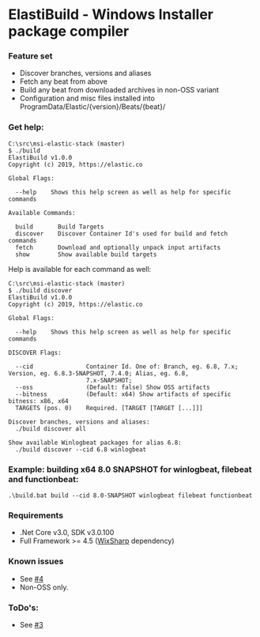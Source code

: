 # ElastiBuild - Windows Installer package compiler

### Feature set
- Discover branches, versions and aliases
- Fetch any beat from above
- Build any beat from downloaded archives in non-OSS variant
- Configuration and misc files installed into ProgramData/Elastic/{version}/Beats/{beat}/

### Get help:
```
C:\src\msi-elastic-stack (master)
$ ./build
ElastiBuild v1.0.0
Copyright (c) 2019, https://elastic.co

Global Flags:

  --help    Shows this help screen as well as help for specific commands

Available Commands:

  build       Build Targets
  discover    Discover Container Id's used for build and fetch commands
  fetch       Download and optionally unpack input artifacts
  show        Show available build targets
```

Help is available for each command as well:

```
C:\src\msi-elastic-stack (master)
$ ./build discover
ElastiBuild v1.0.0
Copyright (c) 2019, https://elastic.co

Global Flags:

  --help    Shows this help screen as well as help for specific commands

DISCOVER Flags:

  --cid               Container Id. One of: Branch, eg. 6.8, 7.x; Version, eg. 6.8.3-SNAPSHOT, 7.4.0; Alias, eg. 6.8,
                      7.x-SNAPSHOT;
  --oss               (Default: false) Show OSS artifacts
  --bitness           (Default: x64) Show artifacts of specific bitness: x86, x64
  TARGETS (pos. 0)    Required. [TARGET [TARGET [...]]]

Discover branches, versions and aliases:
  ./build discover all

Show available Winlogbeat packages for alias 6.8:
  ./build discover --cid 6.8 winlogbeat
```

### Example: building x64 8.0 SNAPSHOT for winlogbeat, filebeat and functionbeat:
    .\build.bat build --cid 8.0-SNAPSHOT winlogbeat filebeat functionbeat

### Requirements
- .Net Core v3.0, SDK v3.0.100
- Full Framework >= 4.5 ([WixSharp](https://github.com/oleg-shilo/wixsharp) dependency)

### Known issues
- See [#4](https://github.com/elastic/msi-elastic-stack/issues/4)
- Non-OSS only.

### ToDo's:
- See [#3](https://github.com/elastic/msi-elastic-stack/issues/3)
